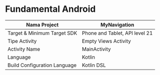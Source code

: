 # Fundamental Android

| Nama Project                  | MyNavigation                      |
|-------------------------------|-----------------------------------|
| Target & Minimum Target SDK   | Phone and Tablet, API level 21    |
| Tipe Activity                 | Empty Views Activity              |
| Activity Name                 | MainActivity                      |
| Language                      | Kotlin                            |
| Build Configuration Language  | Kotlin DSL                        |